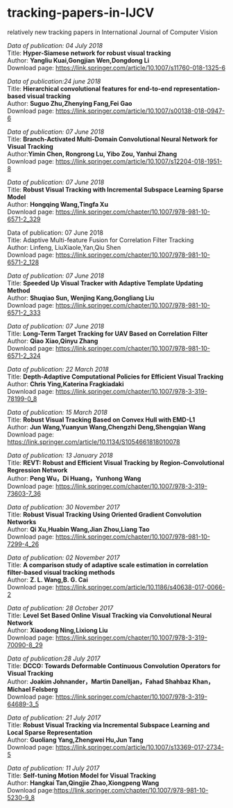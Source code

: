 # tracking-papers-in-IJCV
relatively new tracking papers in International Journal of Computer Vision

*Data of publication:  04 July 2018*  
Title: **Hyper-Siamese network for robust visual tracking**  
Author: **Yangliu Kuai,Gongjian Wen,Dongdong Li**  
Download page: https://link.springer.com/article/10.1007/s11760-018-1325-6

*Data of publication:24 june 2018*  
Title: **Hierarchical convolutional features for end-to-end representation-based visual tracking**  
Author: **Suguo Zhu,Zhenying Fang,Fei Gao**  
Download page: https://link.springer.com/article/10.1007/s00138-018-0947-6

*Data of publication:  07 June 2018*  
Title: **Branch-Activated Multi-Domain Convolutional Neural Network for Visual Tracking**  
Author:**Yimin Chen, Rongrong Lu, Yibo Zou, Yanhui Zhang**  
Download page: https://link.springer.com/article/10.1007/s12204-018-1951-8

*Data of publication: 07 June 2018*  
Title: **Robust Visual Tracking with Incremental Subspace Learning Sparse Model**  
Author: **Hongqing Wang,Tingfa Xu**  
Download page: https://link.springer.com/chapter/10.1007/978-981-10-6571-2_329

Data of publication: 07 June 2018  
Title: Adaptive Multi-feature Fusion for Correlation Filter Tracking  
Author: Linfeng, LiuXiaole,Yan,Qiu Shen  
Download page: https://link.springer.com/chapter/10.1007/978-981-10-6571-2_128

*Data of publication:  07 June 2018*  
Title: **Speeded Up Visual Tracker with Adaptive Template Updating Method**  
Author: **Shuqiao Sun, Wenjing Kang,Gongliang Liu**  
Download page: https://link.springer.com/chapter/10.1007/978-981-10-6571-2_333

*Data of publication: 07 June 2018*  
Title: **Long-Term Target Tracking for UAV Based on Correlation Filter**  
Author: **Qiao Xiao,Qinyu Zhang**  
Download page: https://link.springer.com/chapter/10.1007/978-981-10-6571-2_324

*Data of publication:  22 March 2018*  
Title: **Depth-Adaptive Computational Policies for Efficient Visual Tracking**  
Author: **Chris Ying,Katerina Fragkiadaki**   
Download page: https://link.springer.com/chapter/10.1007/978-3-319-78199-0_8

*Data of publication:  15 March 2018*  
Title: **Robust Visual Tracking Based on Convex Hull with EMD-L1**  
Author: **Jun Wang,Yuanyun Wang,Chengzhi Deng,Shengqian Wang**  
Download page: https://link.springer.com/article/10.1134/S1054661818010078

*Data of publication:  13 January 2018*  
Title: **REVT: Robust and Efficient Visual Tracking by Region-Convolutional Regression Network**  
Author: **Peng Wu，Di Huang，Yunhong Wang**  
Download page: https://link.springer.com/chapter/10.1007/978-3-319-73603-7_36

*Data of publication:  30 November 2017*  
Title: **Robust Visual Tracking Using Oriented Gradient Convolution Networks**  
Author: **Qi Xu,Huabin Wang,Jian Zhou,Liang Tao**  
Download page: https://link.springer.com/chapter/10.1007/978-981-10-7299-4_26

*Data of publication:  02 November 2017*  
Title: **A comparison study of adaptive scale estimation in correlation filter-based visual tracking methods**  
Author: **Z. L. Wang,B. G. Cai**  
Download page: https://link.springer.com/article/10.1186/s40638-017-0066-2

*Data of publication: 28 October 2017*  
Title: **Level Set Based Online Visual Tracking via Convolutional Neural Network**  
Author: **Xiaodong Ning,Lixiong Liu**  
Download page: https://link.springer.com/chapter/10.1007/978-3-319-70090-8_29

*Data of publication:28 July 2017*  
Title: **DCCO: Towards Deformable Continuous Convolution Operators for Visual Tracking**  
Author: **Joakim Johnander，Martin Danelljan，Fahad Shahbaz Khan，Michael Felsberg**  
Download page: https://link.springer.com/chapter/10.1007/978-3-319-64689-3_5

*Data of publication: 21 July 2017*  
Title: **Robust Visual Tracking via Incremental Subspace Learning and Local Sparse Representation**  
Author: **Guoliang Yang,Zhengwei Hu,Jun Tang**  
Download page: https://link.springer.com/article/10.1007/s13369-017-2734-5

*Data of publication: 11 July 2017*  
Title: **Self-tuning Motion Model for Visual Tracking**  
Author: **Hangkai Tan,Qingjie Zhao,Xiongpeng Wang**  
Download page:https://link.springer.com/chapter/10.1007/978-981-10-5230-9_8
